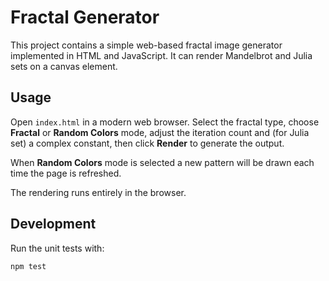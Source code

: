 # Fractal Generator

This project contains a simple web-based fractal image generator implemented in HTML and JavaScript. It can render Mandelbrot and Julia sets on a canvas element.

## Usage

Open `index.html` in a modern web browser. Select the fractal type, choose **Fractal** or **Random Colors** mode, adjust the iteration count and (for Julia set) a complex constant, then click **Render** to generate the output.

When **Random Colors** mode is selected a new pattern will be drawn each time the page is refreshed.

The rendering runs entirely in the browser.

## Development

Run the unit tests with:

```bash
npm test
```

